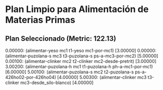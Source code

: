 # Plan Limpio para Alimentación de Materias Primas

## Plan Seleccionado (Metric: 122.13)

0.00000: (alimentar-yeso mc1 t1-yeso mc1-por-mc1) [3.00000]
0.00000: (alimentar-puzolana-s mc3 t3-puzolana-s ps-a-mc3-por-mc2) [5.00000]
0.00100: (alimentar-clinker mc2 t2-clinker mc2-desde-pretrit) [3.00000]
3.00200: (alimentar-puzolana-h mc1 t1-puzolana-h ph-a-mc1-por-mc1) [6.00000]
5.00100: (alimentar-puzolana-s mc2 t2-puzolana-s ps-a-426ho02-por-426ho04) [4.00000]
5.00300: (alimentar-clinker mc3 t3-clinker mc3-desde_silo-blanco) [4.00000]